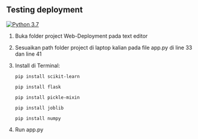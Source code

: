 ## Testing deployment
[![Python 3.7](https://img.shields.io/badge/python-3.7-blue.svg)](https://www.python.org/downloads/release/python-370/)

1. Buka folder project Web-Deployment pada text editor
2. Sesuaikan path folder project di laptop kalian pada file app.py di line 33 dan line 41
3. Install di Terminal:

    ```
    pip install scikit-learn
    ```
    ```
    pip install flask
    ```
    ```
    pip install pickle-mixin
    ```
    ```
    pip install joblib
    ```
    ```
    pip install numpy
    ```

4. Run app.py
